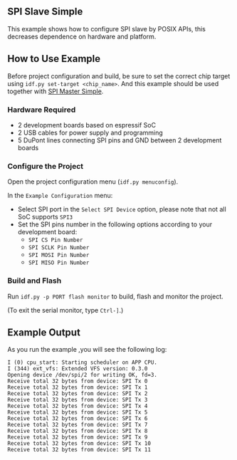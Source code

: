## SPI Slave Simple

This example shows how to configure SPI slave by POSIX APIs, this decreases dependence on hardware and platform.

## How to Use Example

Before project configuration and build, be sure to set the correct chip target using `idf.py set-target <chip_name>`.
And this example should be used together with [SPI Master Simple](../spi_master_simple/).

### Hardware Required

* 2 development boards based on espressif SoC
* 2 USB cables for power supply and programming
* 5 DuPont lines connecting SPI pins and GND between 2 development boards

### Configure the Project

Open the project configuration menu (`idf.py menuconfig`).

In the `Example Configuration` menu:

* Select SPI port in the `Select SPI Device` option, please note that not all SoC supports `SPI3`
* Set the SPI pins number in the following options according to your development board:
    - `SPI CS Pin Number`
    - `SPI SCLK Pin Number`
    - `SPI MOSI Pin Number`
    - `SPI MISO Pin Number`

### Build and Flash

Run `idf.py -p PORT flash monitor` to build, flash and monitor the project.

(To exit the serial monitor, type ``Ctrl-]``.)

## Example Output

As you run the example ,you will see the following log:

```
I (0) cpu_start: Starting scheduler on APP CPU.
I (344) ext_vfs: Extended VFS version: 0.3.0
Opening device /dev/spi/2 for writing OK, fd=3.
Receive total 32 bytes from device: SPI Tx 0
Receive total 32 bytes from device: SPI Tx 1
Receive total 32 bytes from device: SPI Tx 2
Receive total 32 bytes from device: SPI Tx 3
Receive total 32 bytes from device: SPI Tx 4
Receive total 32 bytes from device: SPI Tx 5
Receive total 32 bytes from device: SPI Tx 6
Receive total 32 bytes from device: SPI Tx 7
Receive total 32 bytes from device: SPI Tx 8
Receive total 32 bytes from device: SPI Tx 9
Receive total 32 bytes from device: SPI Tx 10
Receive total 32 bytes from device: SPI Tx 11
```